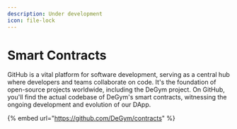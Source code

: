 ```yaml
---
description: Under development
icon: file-lock
---
```


# Smart Contracts

GitHub is a vital platform for software development, serving as a central hub where developers and teams collaborate on code. It's the foundation of open-source projects worldwide, including the DeGym project. On GitHub, you'll find the actual codebase of DeGym's smart contracts, witnessing the ongoing development and evolution of our DApp.

{% embed url="https://github.com/DeGym/contracts" %}
